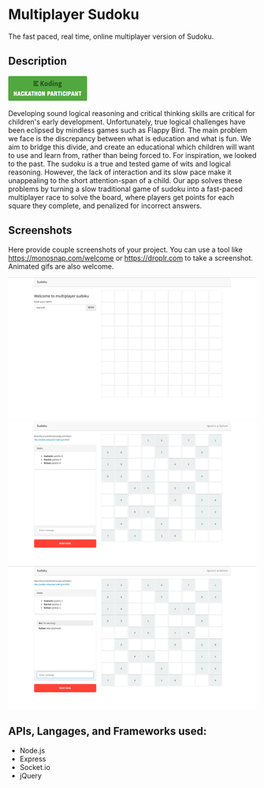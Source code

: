 # Multiplayer Sudoku

The fast paced, real time, online multiplayer version of Sudoku.

## Description

[![Koding Hackathon](/images/badge.png?raw=true "Koding Hackathon")](https://koding.com/Hackathon)

Developing sound logical reasoning and critical thinking skills are critical for children's early development. Unfortunately, true logical challenges have been eclipsed by mindless games such as Flappy Bird. The main problem we face is the discrepancy between what is education and what is fun. We aim to bridge this divide, and create an educational which children will want to use and learn from, rather than being forced to. For inspiration, we looked to the past. The sudoku is a true and tested game of wits and logical reasoning. However, the lack of interaction and its slow pace make it unappealing to the short attention-span of a  child. Our app solves these problems by turning a slow traditional game of sudoku into a fast-paced multiplayer race to solve the board, where players get points for each square they complete, and penalized for incorrect answers.

## Screenshots

Here provide couple screenshots of your project. You can use a tool like https://monosnap.com/welcome or https://droplr.com to take a screenshot. Animated gifs are also welcome.

![Join Room](/images/1.png "Join Room")
![Add Friends](/images/2.png "Add Friends")
![Compete!](/images/3.png "Compete!")


## APIs, Langages, and Frameworks used:

- Node.js
- Express
- Socket.io
- jQuery

